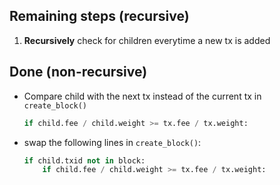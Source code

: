 ## Remaining steps (recursive)

1. **Recursively** check for children everytime a new tx is added

## Done (non-recursive)

- Compare child with the next tx instead of the current tx in `create_block()`  
    ```python
    if child.fee / child.weight >= tx.fee / tx.weight:
    ```

- swap the following lines in `create_block()`:
    ```python
    if child.txid not in block:
        if child.fee / child.weight >= tx.fee / tx.weight:
    ```
